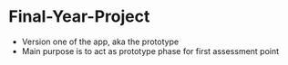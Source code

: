 # Final-Year-Project

- Version one of the app, aka the prototype
- Main purpose is to act as prototype phase for first assessment point
